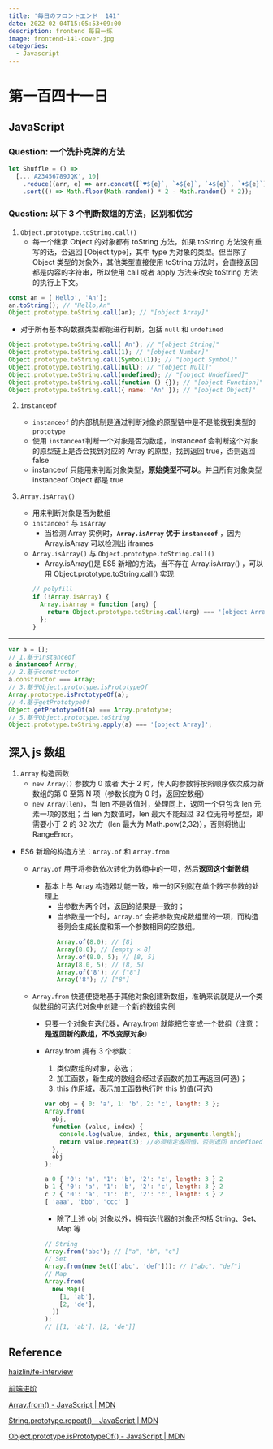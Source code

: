```yaml
---
title: '毎日のフロントエンド  141'
date: 2022-02-04T15:05:53+09:00
description: frontend 每日一练
image: frontend-141-cover.jpg
categories:
  - Javascript
---
```


# 第一百四十一日

## JavaScript

### **Question:** 一个洗扑克牌的方法

```js
let Shuffle = () =>
  [...'A23456789JQK', 10]
    .reduce((arr, e) => arr.concat([`♥${e}`, `♠${e}`, `♣${e}`, `♦${e}`]), ['带🃏', '小🃏'])
    .sort(() => Math.floor(Math.random() * 2 - Math.random() * 2));
```

### **Question:** 以下 3 个判断数组的方法，区别和优劣

1. `Object.prototype.toString.call()`
   - 每一个继承 Object 的对象都有 toString 方法，如果 toString 方法没有重写的话，会返回 [Object type]，其中 type 为对象的类型。但当除了 Object 类型的对象外，其他类型直接使用 toString 方法时，会直接返回都是内容的字符串，所以使用 call 或者 apply 方法来改变 toString 方法的执行上下文。

```js
const an = ['Hello', 'An'];
an.toString(); // "Hello,An"
Object.prototype.toString.call(an); // "[object Array]"
```

- 对于所有基本的数据类型都能进行判断，包括 `null` 和 `undefined`

```js
Object.prototype.toString.call('An'); // "[object String]"
Object.prototype.toString.call(1); // "[object Number]"
Object.prototype.toString.call(Symbol(1)); // "[object Symbol]"
Object.prototype.toString.call(null); // "[object Null]"
Object.prototype.toString.call(undefined); // "[object Undefined]"
Object.prototype.toString.call(function () {}); // "[object Function]"
Object.prototype.toString.call({ name: 'An' }); // "[object Object]"
```

2. `instanceof`

   - `instanceof` 的内部机制是通过判断对象的原型链中是不是能找到类型的 `prototype`
   - 使用 `instanceof`判断一个对象是否为数组，instanceof 会判断这个对象的原型链上是否会找到对应的 Array 的原型，找到返回 true，否则返回 false
   - instanceof 只能用来判断对象类型，**原始类型不可以**。并且所有对象类型 instanceof Object 都是 true

3. `Array.isArray()`
   - 用来判断对象是否为数组
   - `instanceof` 与 `isArray`
     - 当检测 Array 实例时，**`Array.isArray` 优于 `instanceof`** ，因为 Array.isArray 可以检测出 iframes
   - `Array.isArray()` 与 `Object.prototype.toString.call()`
     - Array.isArray()是 ES5 新增的方法，当不存在 Array.isArray() ，可以用 Object.prototype.toString.call() 实现
     ```js
     // polyfill
     if (!Array.isArray) {
       Array.isArray = function (arg) {
         return Object.prototype.toString.call(arg) === '[object Array]';
       };
     }
     ```

---

```js
var a = [];
// 1.基于instanceof
a instanceof Array;
// 2.基于constructor
a.constructor === Array;
// 3.基于Object.prototype.isPrototypeOf
Array.prototype.isPrototypeOf(a);
// 4.基于getPrototypeOf
Object.getPrototypeOf(a) === Array.prototype;
// 5.基于Object.prototype.toString
Object.prototype.toString.apply(a) === '[object Array]';
```

## 深入 js 数组

1. `Array` 构造函数
   - `new Array()` 参数为 0 或者 大于 2 时，传入的参数将按照顺序依次成为新数组的第 0 至第 N 项（参数长度为 0 时，返回空数组）
   - `new Array(len)`，当 len 不是数值时，处理同上，返回一个只包含 len 元素一项的数组；当 len 为数值时，len 最大不能超过 32 位无符号整型，即需要小于 2 的 32 次方（len 最大为 Math.pow(2,32)），否则将抛出 RangeError。

- ES6 新增的构造方法：`Array.of` 和 `Array.from`

  - `Array.of` 用于将参数依次转化为数组中的一项，然后**返回这个新数组**
    - 基本上与 Array 构造器功能一致，唯一的区别就在单个数字参数的处理上
      - 当参数为两个时，返回的结果是一致的；
      - 当参数是一个时，`Array.of` 会把参数变成数组里的一项，而构造器则会生成长度和第一个参数相同的空数组。
        ```js
        Array.of(8.0); // [8]
        Array(8.0); // [empty × 8]
        Array.of(8.0, 5); // [8, 5]
        Array(8.0, 5); // [8, 5]
        Array.of('8'); // ["8"]
        Array('8'); // ["8"]
        ```
  - `Array.from` 快速便捷地基于其他对象创建新数组，准确来说就是从一个类似数组的可迭代对象中创建一个新的数组实例

    - 只要一个对象有迭代器，Array.from 就能把它变成一个数组（注意：**是返回新的数组，不改变原对象**）
    - Array.from 拥有 3 个参数：

      1. 类似数组的对象，必选；
      2. 加工函数，新生成的数组会经过该函数的加工再返回(可选)；
      3. this 作用域，表示加工函数执行时 this 的值(可选)

      ```js
      var obj = { 0: 'a', 1: 'b', 2: 'c', length: 3 };
      Array.from(
        obj,
        function (value, index) {
          console.log(value, index, this, arguments.length);
          return value.repeat(3); //必须指定返回值，否则返回 undefined
        },
        obj
      );
      ```

      ```js
      a 0 { '0': 'a', '1': 'b', '2': 'c', length: 3 } 2
      b 1 { '0': 'a', '1': 'b', '2': 'c', length: 3 } 2
      c 2 { '0': 'a', '1': 'b', '2': 'c', length: 3 } 2
      [ 'aaa', 'bbb', 'ccc' ]
      ```

      - 除了上述 obj 对象以外，拥有迭代器的对象还包括 String、Set、Map 等

      ```js
      // String
      Array.from('abc'); // ["a", "b", "c"]
      // Set
      Array.from(new Set(['abc', 'def'])); // ["abc", "def"]
      // Map
      Array.from(
        new Map([
          [1, 'ab'],
          [2, 'de'],
        ])
      );
      // [[1, 'ab'], [2, 'de']]
      ```

## Reference

[haizlin/fe-interview](https://github.com/haizlin/fe-interview/blob/master/category/history.md)

[前端进阶](https://muyiy.cn/question/)

[Array.from() - JavaScript | MDN](https://developer.mozilla.org/zh-CN/docs/Web/JavaScript/Reference/Global_Objects/Array/from)

[String.prototype.repeat() - JavaScript | MDN](https://developer.mozilla.org/zh-CN/docs/Web/JavaScript/Reference/Global_Objects/String/repeat)

[Object.prototype.isPrototypeOf() - JavaScript | MDN](https://developer.mozilla.org/zh-CN/docs/Web/JavaScript/Reference/Global_Objects/Object/isPrototypeOf)
